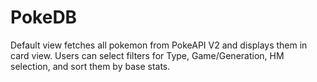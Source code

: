 # PokeDB
Default view fetches all pokemon from PokeAPI V2 and displays them in card view. Users can select filters for Type, Game/Generation, HM selection, and sort them by base stats.
